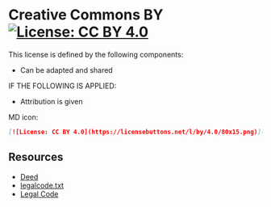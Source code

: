 # Creative Commons BY [![License: CC BY 4.0](https://licensebuttons.net/l/by/4.0/80x15.png)](https://creativecommons.org/licenses/by/4.0/)

This license is defined by the following components:

- Can be adapted and shared

IF THE FOLLOWING IS APPLIED:

- Attribution is given

MD icon:

```md
[![License: CC BY 4.0](https://licensebuttons.net/l/by/4.0/80x15.png)](https://creativecommons.org/licenses/by-nc-sa/4.0/)
```

## Resources

- [Deed](https://creativecommons.org/licenses/by/4.0/)
- [legalcode.txt](https://creativecommons.org/licenses/by/4.0/legalcode.txt)
- [Legal Code](https://creativecommons.org/licenses/by/4.0/legalcode.en)